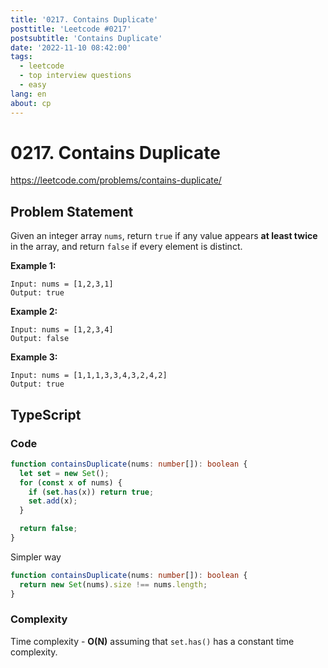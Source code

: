 ```yaml
---
title: '0217. Contains Duplicate'
posttitle: 'Leetcode #0217'
postsubtitle: 'Contains Duplicate'
date: '2022-11-10 08:42:00'
tags:
  - leetcode
  - top interview questions
  - easy
lang: en
about: cp
---
```


# 0217. Contains Duplicate

https://leetcode.com/problems/contains-duplicate/

## Problem Statement

Given an integer array `nums`, return `true` if any value appears **at least twice** in the array, and return `false` if every element is distinct.

**Example 1:**

```text
Input: nums = [1,2,3,1]
Output: true
```

**Example 2:**

```text
Input: nums = [1,2,3,4]
Output: false
```

**Example 3:**

```text
Input: nums = [1,1,1,3,3,4,3,2,4,2]
Output: true
```

## TypeScript

### Code

```ts
function containsDuplicate(nums: number[]): boolean {
  let set = new Set();
  for (const x of nums) {
    if (set.has(x)) return true;
    set.add(x);
  }

  return false;
}
```

Simpler way

```ts
function containsDuplicate(nums: number[]): boolean {
  return new Set(nums).size !== nums.length;
}
```

### Complexity

Time complexity - **O(N)** assuming that `set.has()` has a constant time complexity.
